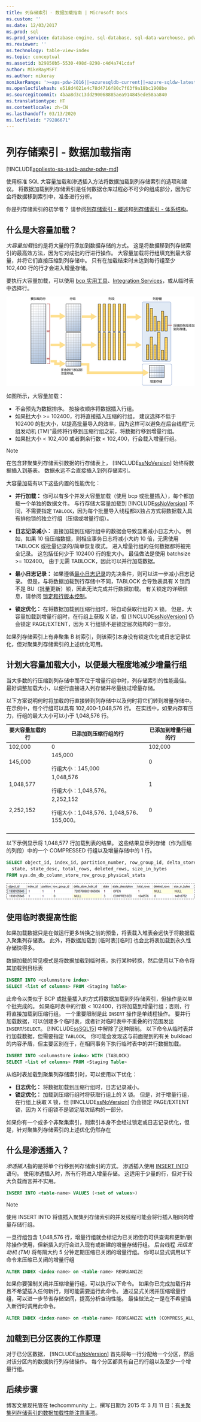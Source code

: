 ```yaml
---
title: 列存储索引 - 数据加载指南 | Microsoft Docs
ms.custom: ''
ms.date: 12/03/2017
ms.prod: sql
ms.prod_service: database-engine, sql-database, sql-data-warehouse, pdw
ms.reviewer: ''
ms.technology: table-view-index
ms.topic: conceptual
ms.assetid: b29850b5-5530-498d-8298-c4d4a741cdaf
author: MikeRayMSFT
ms.author: mikeray
monikerRange: '>=aps-pdw-2016||=azuresqldb-current||=azure-sqldw-latest||>=sql-server-2016||=sqlallproducts-allversions||>=sql-server-linux-2017||=azuresqldb-mi-current'
ms.openlocfilehash: e518d4021e4c78d4716f80c7f63f9a18bc1908be
ms.sourcegitcommit: 4baa8d3c13dd290068885aea914845ede58aa840
ms.translationtype: HT
ms.contentlocale: zh-CN
ms.lasthandoff: 03/13/2020
ms.locfileid: "79286671"
---
```

# <a name="columnstore-indexes---data-loading-guidance"></a>列存储索引 - 数据加载指南

[!INCLUDE[appliesto-ss-asdb-asdw-pdw-md](../../includes/appliesto-ss-asdb-asdw-pdw-md.md)]

使用标准 SQL 大容量加载和渗透插入方法将数据加载到列存储索引的选项和建议。 将数据加载到列存储索引是任何数据仓库过程必不可少的组成部分，因为它会将数据移到索引中，准备进行分析。
  
 你是列存储索引的初学者？ 请参阅[列存储索引 - 概述](../../relational-databases/indexes/columnstore-indexes-overview.md)和[列存储索引 - 体系结构](../../relational-databases/sql-server-index-design-guide.md#columnstore_index)。
  
## <a name="what-is-bulk-loading"></a>什么是大容量加载？
*大容量加载*指的是将大量的行添加到数据存储的方式。 这是将数据移到列存储索引的最高效方法，因为它对成批的行进行操作。 大容量加载将行组填充到最大容量，并将它们直接压缩到列存储中。 只有在加载结束时未达到每行组至少 102,400 行的行才会进入增量存储。  

要执行大容量加载，可以使用 [bcp 实用工具](../../tools/bcp-utility.md)、[Integration Services](../../integration-services/sql-server-integration-services.md)，或从临时表中选择行。

![加载到聚集列存储索引中](../../relational-databases/indexes/media/sql-server-pdw-columnstore-loadprocess.gif "加载到聚集列存储索引中")  
  
如图所示，大容量加载：
  
- 不会预先为数据排序。 按接收顺序将数据插入行组。
- 如果批大小 >= 102400，行将直接插入压缩的行组。 建议选择不低于 102400 的批大小，以提高批量导入的效率，因为这样可以避免在后台线程“元组发动机 (TM)”最终将行移到压缩行组之前，将数据行移到增量行组。
- 如果批大小 < 102,400 或者剩余行数 < 102,400，行会载入增量行组。

> [!NOTE]
> 在包含非聚集列存储索引数据的行存储表上， [!INCLUDE[ssNoVersion](../../includes/ssnoversion-md.md)] 始终将数据插入到基表。 数据永远不会直接插入到列存储索引。  

大容量加载有以下这些内置的性能优化：
-   **并行加载：** 你可以有多个并发大容量加载（使用 bcp 或批量插入），每个都加载一个单独的数据文件。 与行存储大容量加载到 [!INCLUDE[ssNoVersion](../../includes/ssnoversion-md.md)] 不同，不需要指定 `TABLOCK`，因为每个批量导入线程都以独占方式将数据载入具有排他锁的独立行组（压缩或增量行组）。 

-   **日志记录减小：** 直接加载到压缩行组中的数据会导致显著减小日志大小。 例如，如果 10 倍压缩数据，则相应事务日志将减小大约 10 倍，无需使用 TABLOCK 或批量记录的/简单恢复模式。 进入增量行组的任何数据都将被完全记录。 这包括任何少于 102400 行的批大小。  最佳做法是使用 batchsize >= 102400。 由于无需 TABLOCK，因此可以并行加载数据。 

-   **最小日志记录：** 如果遵循[最小日志记录](../import-export/prerequisites-for-minimal-logging-in-bulk-import.md)的先决条件，则可以进一步减小日志记录。 但是，与将数据加载到行存储中不同，TABLOCK 会导致表具有 X 锁而不是 BU（批量更新）锁，因此无法完成并行数据加载。 有关锁定的详细信息，请参阅 [锁定和行版本控制](../sql-server-transaction-locking-and-row-versioning-guide.md)。

-   **锁定优化：** 在将数据加载到压缩行组时，将自动获取行组的 X 锁。 但是，大容量加载到增量行组时，在行组上获取 X 锁，但 [!INCLUDE[ssNoVersion](../../includes/ssnoversion-md.md)] 仍会锁定 PAGE/EXTENT，因为 X 行组锁不是锁定层次结构的一部分。  
  
如果列存储索引上有非聚集 B 树索引，则该索引本身没有锁定优化或日志记录优化，但对聚集列存储索引的上述优化可用。  
  
## <a name="plan-bulk-load-sizes-to-minimize-delta-rowgroups"></a>计划大容量加载大小，以便最大程度地减少增量行组
当大多数的行压缩到列存储中而不位于增量行组中时，列存储索引的性能最佳。 最好调整加载大小，以便行直接进入列存储并尽量绕过增量存储。

以下方案说明何时将加载的行直接转到列存储中以及何时将它们转到增量存储中。 在示例中，每个行组可以具有 102,400-1,048,576 行。 在实践中，如果内存有压力，行组的最大大小可以小于 1,048,576 行。  
  
|要大容量加载的行|已添加到压缩行组的行|已添加到增量行组的行|  
|-----------------------|-------------------------------------------|--------------------------------------|  
|102,000|0|102,000|  
|145,000|145,000<br /><br /> 行组大小：145,000|0|  
|1,048,577|1,048,576<br /><br /> 行组大小：1,048,576。|1|  
|2,252,152|2,252,152<br /><br /> 行组大小：1,048,576、1,048,576、155,000。|0|  
| &nbsp; | &nbsp; | &nbsp; |
  
 以下示例显示将 1,048,577 行加载到表的结果。 这些结果显示列存储（作为压缩的列段）中的一个 COMPRESSED 行组以及增量存储中的 1 行。  
  
```sql  
SELECT object_id, index_id, partition_number, row_group_id, delta_store_hobt_id, 
  state, state_desc, total_rows, deleted_rows, size_in_bytes   
FROM sys.dm_db_column_store_row_group_physical_stats  
```  
  
 ![用于批量加载的行组和增量存储](../../relational-databases/indexes/media/sql-server-pdw-columnstore-batchload.gif "用于批量加载的行组和增量存储")  
  
## <a name="use-a-staging-table-to-improve-performance"></a>使用临时表提高性能
如果加载数据只是在做运行更多转换之前的预备，将表载入堆表会远快于将数据载入聚集列存储表。 此外，将数据加载到 [临时表][临时] 也会比将表加载到永久性存储快得多。  

 数据加载的常见模式是将数据加载到临时表，执行某种转换，然后使用以下命令将其加载到目标表  
  
```sql  
INSERT INTO <columnstore index>  
SELECT <list of columns> FROM <Staging Table>  
```  
  
 此命令以类似于 BCP 或批量插入的方式将数据加载到列存储索引，但操作是以单个批完成的。 如果临时表中的行数 < 102400，行将加载到增量行组；否则，行将直接加载到压缩行组。 一个重要限制是此 `INSERT` 操作是单线程操作。 要并行加载数据，可以创建多个临时表，或者针对临时表中不重叠的行范围发出 `INSERT`/`SELECT`。 [!INCLUDE[ssSQL15](../../includes/sssql15-md.md)] 中解除了这种限制。 以下命令从临时表并行加载数据，但需要指定 `TABLOCK`。 你可能会发现这与前面提到的有关 bulkload 的内容矛盾，但主要区别在于，在相同事务下执行临时表中的并行数据加载。
  
```sql  
INSERT INTO <columnstore index> WITH (TABLOCK) 
SELECT <list of columns> FROM <Staging Table>  
```  
  
 从临时表加载到聚集列存储索引时，可以使用以下优化：
-   **日志优化：** 将数据加载到压缩行组时，日志记录减小。   
-   **锁定优化：** 加载到压缩行组时将获取行组上的 X 锁。 但是，对于增量行组，在行组上获取 X 锁，但 [!INCLUDE[ssNoVersion](../../includes/ssnoversion-md.md)] 仍会锁定 PAGE/EXTENT 锁，因为 X 行组锁不是锁定层次结构的一部分。  
  
 如果你有一个或多个非聚集索引，则索引本身不会经过锁定或日志记录优化，但是，针对聚集列存储索引的上述优化仍然存在  
  
## <a name="what-is-trickle-insert"></a>什么是渗透插入？

*渗透插入*指的是将单个行移到列存储索引的方式。 渗透插入使用 [INSERT INTO](../../t-sql/statements/insert-transact-sql.md) 语句。 使用渗透插入时，所有行将进入增量存储。 这适用于少量的行，但对于较大负载而言并不实用。
  
```sql  
INSERT INTO <table-name> VALUES (<set of values>)  
```  
  
 > [!NOTE]
 > 使用 INSERT INTO 将值插入聚集列存储索引的并发线程可能会将行插入相同的增量存储行组。  
  
 一旦行组包含 1,048,576 行，增量行组就会标记为已关闭但仍可供查询和更新/删除操作使用，但新插入的行会进入现有或新建的增量存储行组。 后台线程 *元组发动机 (TM)* 将每隔大约 5 分钟定期压缩已关闭的增量行组。 你可以显式调用以下命令来压缩已关闭的增量行组  
  
```sql  
ALTER INDEX <index-name> on <table-name> REORGANIZE  
```  
  
 如果你要强制关闭并压缩增量行组，可以执行以下命令。 如果你已完成加载行并且不希望插入任何新行，则可能需要运行此命令。 通过显式关闭并压缩增量行组，可以进一步节省存储空间，提高分析查询性能。 最佳做法之一是在不希望插入新行时调用此命令。  
  
```sql  
ALTER INDEX <index-name> on <table-name> REORGANIZE with (COMPRESS_ALL_ROW_GROUPS = ON)  
```  
  
## <a name="how-loading-into-a-partitioned-table-works"></a>加载到已分区表的工作原理  
 对于已分区数据， [!INCLUDE[ssNoVersion](../../includes/ssnoversion-md.md)] 首先将每一行分配给一个分区，然后对该分区内的数据执行列存储操作。 每个分区都具有自己的行组以及至少一个增量行组。  
  
## <a name="next-steps"></a>后续步骤

博客文章现托管在 techcommunity  上，撰写日期为 2015 年 3 月 11 日：[有关聚集列存储索引的数据加载性能注意事项](https://techcommunity.microsoft.com/t5/DataCAT/Data-Loading-performance-considerations-with-Clustered/ba-p/305223)。
